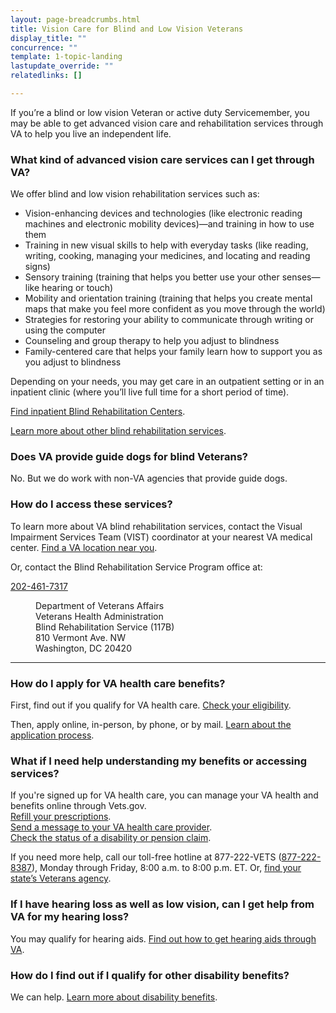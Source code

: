 ```yaml
---
layout: page-breadcrumbs.html
title: Vision Care for Blind and Low Vision Veterans
display_title: ""
concurrence: ""
template: 1-topic-landing
lastupdate_override: ""
relatedlinks: []

---
```


<div class="va-introtext">

If you’re a blind or low vision Veteran or active duty Servicemember, you may be able to get advanced vision care and rehabilitation services through VA to help you live an independent life.

</div>

<div class="feature" markdown=“1”>

### What kind of advanced vision care services can I get through VA?

We offer blind and low vision rehabilitation services such as:

- Vision-enhancing devices and technologies (like electronic reading machines and electronic mobility devices)—and training in how to use them
- Training in new visual skills to help with everyday tasks (like reading, writing, cooking, managing your medicines, and locating and reading signs)
- Sensory training (training that helps you better use your other senses—like hearing or touch)
- Mobility and orientation training (training that helps you create mental maps that make you feel more confident as you move through the world)
- Strategies for restoring your ability to communicate through writing or using the computer
- Counseling and group therapy to help you adjust to blindness
- Family-centered care that helps your family learn how to support you as you adjust to blindness

Depending on your needs, you may get care in an outpatient setting or in an inpatient clinic (where you’ll live full time for a short period of time). <br />

[Find inpatient Blind Rehabilitation Centers](http://www.rehab.va.gov/PROSTHETICS/blindrehab/locations.asp). <br />

[Learn more about other blind rehabilitation services](http://www.rehab.va.gov/PROSTHETICS/blindrehab/BRS_Coordinated_Care.asp).

</div>

### Does VA provide guide dogs for blind Veterans?

No. But we do work with non-VA agencies that provide guide dogs.

### How do I access these services?

To learn more about VA blind rehabilitation services, contact the Visual Impairment Services Team (VIST) coordinator at your nearest VA medical center. [Find a VA location near you](https://www.va.gov/directory/guide/home.asp?isFlash=1).

Or, contact the Blind Rehabilitation Service Program office at:

<a href="tel:+1phonenumber">202-461-7317</a>

<dl class="va-address-block">
<dd>Department of Veterans Affairs</dd>
<dd>Veterans Health Administration</dd>
<dd>Blind Rehabilitation Service (117B)</dd>
<dd>810 Vermont Ave. NW</dd>
<dd>Washington, DC 20420</dd>
</dl>

------

### How do I apply for VA health care benefits? 

First, find out if you qualify for VA health care. [Check your eligibility](/healthcare/eligibility/).

Then, apply online, in-person, by phone, or by mail. [Learn about the application process](/healthcare/apply/).

### What if I need help understanding my benefits or accessing services? 

If you're signed up for VA health care, you can manage your VA health and benefits online through Vets.gov. <br />
[Refill your prescriptions](/healthcare/prescriptions/). <br />
[Send a message to your VA health care provider](/healthcare/messaging/). <br />
[Check the status of a disability or pension claim](/track-claims/). 

If you need more help, call our toll-free hotline at 877-222-VETS (<a href="tel:+1phonenumber">877-222-8387</a>), Monday through Friday, 8:00 a.m. to 8:00 p.m. ET. Or, [find your state’s Veterans agency](https://www.va.gov/statedva.htm).

### If I have hearing loss as well as low vision, can I get help from VA for my hearing loss?

You may qualify for hearing aids. [Find out how to get hearing aids through VA](http://www.rehab.va.gov/PROSTHETICS/psas/Hearing_Aids.asp). 

### How do I find out if I qualify for other disability benefits?

We can help. [Learn more about disability benefits](/disability-benefits/).

